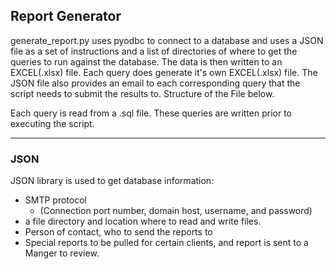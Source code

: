 ## Report Generator
generate_report.py uses pyodbc to connect to a database and uses a JSON file as a set of instructions and a list of directories  of where to get the queries to run against the database. The data is then written to an EXCEL(.xlsx) file. Each query does generate it's own EXCEL(.xlsx) file. The JSON file also provides an email to each corresponding query that the script needs to submit the results to. Structure of the File below.

Each query is read from a .sql file. These queries are written prior to executing the script. 

***
### JSON
JSON library is used to get database information:
- SMTP protocol 
  + (Connection port number, domain host, username, and password)
- a file directory and location where to read and write files. 
- Person of contact, who to send the reports to
- Special reports to be pulled for certain clients, and report is sent to a Manger to review.
